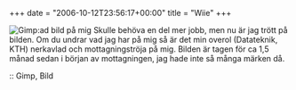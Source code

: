 +++
date = "2006-10-12T23:56:17+00:00"
title = "Wiie"
+++

<img id="image113" src="http://cdn.junkpile.se/2006/10/jag.png" alt="Gimp:ad bild på mig" />  
Skulle behöva en del mer jobb, men nu är jag trött på bilden.  
Om du undrar vad jag har på mig så är det min overol (Datateknik, KTH) nerkavlad och mottagningströja på mig. Bilden är tagen för ca 1,5 månad sedan i början av mottagningen, jag hade inte så många märken då.

:: Gimp, Bild

<small></small>
